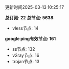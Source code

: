 更新时间2025-03-13 10:25:17

**总订阅: 22**
**总节点: 5638**
- vless节点: 14

**google ping有效节点: 161**
- ss节点: 132
- v2ray节点: 16
- trojan节点: 13
